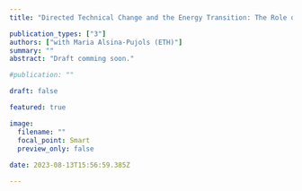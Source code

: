 ```yaml
---
title: "Directed Technical Change and the Energy Transition: The Role of Storage Technology"

publication_types: ["3"]
authors: ["with Maria Alsina-Pujols (ETH)"]
summary: ""
abstract: "Draft comming soon."

#publication: ""

draft: false

featured: true

image:
  filename: ""
  focal_point: Smart
  preview_only: false
  
date: 2023-08-13T15:56:59.385Z

---
```

